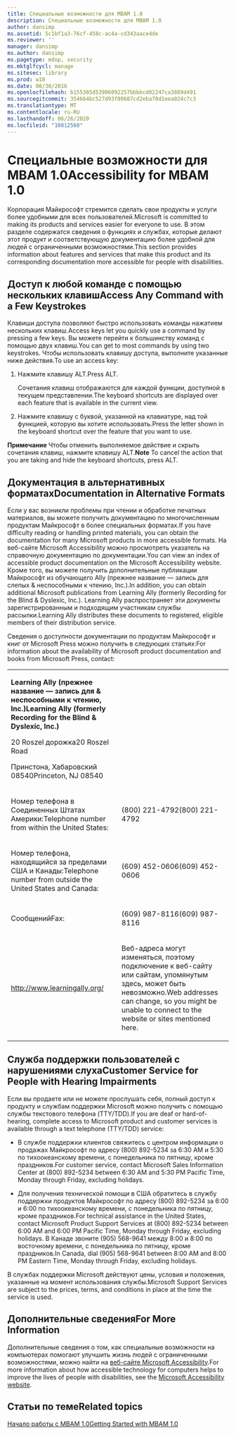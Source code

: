 ```yaml
---
title: Специальные возможности для MBAM 1.0
description: Специальные возможности для MBAM 1.0
author: dansimp
ms.assetid: 5c1bf1a3-76cf-458c-ac4a-cd343aace4de
ms.reviewer: ''
manager: dansimp
ms.author: dansimp
ms.pagetype: mdop, security
ms.mktglfcycl: manage
ms.sitesec: library
ms.prod: w10
ms.date: 08/30/2016
ms.openlocfilehash: b155385d53906092257bbbbcd02247ca3889d491
ms.sourcegitcommit: 354664bc527d93f80687cd2eba70d1eea024c7c3
ms.translationtype: MT
ms.contentlocale: ru-RU
ms.lasthandoff: 06/26/2020
ms.locfileid: "10812560"
---
```

# <span data-ttu-id="c8d57-103">Специальные возможности для MBAM 1.0</span><span class="sxs-lookup"><span data-stu-id="c8d57-103">Accessibility for MBAM 1.0</span></span>


<span data-ttu-id="c8d57-104">Корпорация Майкрософт стремится сделать свои продукты и услуги более удобными для всех пользователей.</span><span class="sxs-lookup"><span data-stu-id="c8d57-104">Microsoft is committed to making its products and services easier for everyone to use.</span></span> <span data-ttu-id="c8d57-105">В этом разделе содержатся сведения о функциях и службах, которые делают этот продукт и соответствующую документацию более удобной для людей с ограниченными возможностями.</span><span class="sxs-lookup"><span data-stu-id="c8d57-105">This section provides information about features and services that make this product and its corresponding documentation more accessible for people with disabilities.</span></span>

## <span data-ttu-id="c8d57-106">Доступ к любой команде с помощью нескольких клавиш</span><span class="sxs-lookup"><span data-stu-id="c8d57-106">Access Any Command with a Few Keystrokes</span></span>


<span data-ttu-id="c8d57-107">Клавиши доступа позволяют быстро использовать команды нажатием нескольких клавиш.</span><span class="sxs-lookup"><span data-stu-id="c8d57-107">Access keys let you quickly use a command by pressing a few keys.</span></span> <span data-ttu-id="c8d57-108">Вы можете перейти к большинству команд с помощью двух клавиш.</span><span class="sxs-lookup"><span data-stu-id="c8d57-108">You can get to most commands by using two keystrokes.</span></span> <span data-ttu-id="c8d57-109">Чтобы использовать клавишу доступа, выполните указанные ниже действия.</span><span class="sxs-lookup"><span data-stu-id="c8d57-109">To use an access key:</span></span>

1.  <span data-ttu-id="c8d57-110">Нажмите клавишу ALT.</span><span class="sxs-lookup"><span data-stu-id="c8d57-110">Press ALT.</span></span>

    <span data-ttu-id="c8d57-111">Сочетания клавиш отображаются для каждой функции, доступной в текущем представлении.</span><span class="sxs-lookup"><span data-stu-id="c8d57-111">The keyboard shortcuts are displayed over each feature that is available in the current view.</span></span>

2.  <span data-ttu-id="c8d57-112">Нажмите клавишу с буквой, указанной на клавиатуре, над той функцией, которую вы хотите использовать.</span><span class="sxs-lookup"><span data-stu-id="c8d57-112">Press the letter shown in the keyboard shortcut over the feature that you want to use.</span></span>

<span data-ttu-id="c8d57-113">**Примечание**  Чтобы отменить выполняемое действие и скрыть сочетания клавиш, нажмите клавишу ALT.</span><span class="sxs-lookup"><span data-stu-id="c8d57-113">**Note** To cancel the action that you are taking and hide the keyboard shortcuts, press ALT.</span></span>

 

## <span data-ttu-id="c8d57-114">Документация в альтернативных форматах</span><span class="sxs-lookup"><span data-stu-id="c8d57-114">Documentation in Alternative Formats</span></span>


<span data-ttu-id="c8d57-115">Если у вас возникли проблемы при чтении и обработке печатных материалов, вы можете получить документацию по многочисленным продуктам Майкрософт в более специальных форматах.</span><span class="sxs-lookup"><span data-stu-id="c8d57-115">If you have difficulty reading or handling printed materials, you can obtain the documentation for many Microsoft products in more accessible formats.</span></span> <span data-ttu-id="c8d57-116">На веб-сайте Microsoft Accessibility можно просмотреть указатель на справочную документацию по документации.</span><span class="sxs-lookup"><span data-stu-id="c8d57-116">You can view an index of accessible product documentation on the Microsoft Accessibility website.</span></span> <span data-ttu-id="c8d57-117">Кроме того, вы можете получить дополнительные публикации Майкрософт из обучающего Ally (прежнее название — запись для слепых & неспособными к чтению, Inc.).</span><span class="sxs-lookup"><span data-stu-id="c8d57-117">In addition, you can obtain additional Microsoft publications from Learning Ally (formerly Recording for the Blind & Dyslexic, Inc.).</span></span> <span data-ttu-id="c8d57-118">Learning Ally распространяет эти документы зарегистрированным и подходящим участникам службы рассылки.</span><span class="sxs-lookup"><span data-stu-id="c8d57-118">Learning Ally distributes these documents to registered, eligible members of their distribution service.</span></span>

<span data-ttu-id="c8d57-119">Сведения о доступности документации по продуктам Майкрософт и книг от Microsoft Press можно получить в следующих статьях:</span><span class="sxs-lookup"><span data-stu-id="c8d57-119">For information about the availability of Microsoft product documentation and books from Microsoft Press, contact:</span></span>

<table>
<colgroup>
<col width="50%" />
<col width="50%" />
</colgroup>
<tbody>
<tr class="odd">
<td align="left"><p><strong><span data-ttu-id="c8d57-120">Learning Ally (прежнее название — запись для &amp; неспособными к чтению, Inc.)</span><span class="sxs-lookup"><span data-stu-id="c8d57-120">Learning Ally (formerly Recording for the Blind &amp; Dyslexic, Inc.)</span></span></strong></p>
<p><span data-ttu-id="c8d57-121">20 Roszel дорожка</span><span class="sxs-lookup"><span data-stu-id="c8d57-121">20 Roszel Road</span></span></p>
<p><span data-ttu-id="c8d57-122">Принстона, Хабаровский 08540</span><span class="sxs-lookup"><span data-stu-id="c8d57-122">Princeton, NJ 08540</span></span></p></td>
<td align="left"><p></p></td>
</tr>
<tr class="even">
<td align="left"><p><span data-ttu-id="c8d57-123">Номер телефона в Соединенных Штатах Америки:</span><span class="sxs-lookup"><span data-stu-id="c8d57-123">Telephone number from within the United States:</span></span></p></td>
<td align="left"><p><span data-ttu-id="c8d57-124">(800) 221-4792</span><span class="sxs-lookup"><span data-stu-id="c8d57-124">(800) 221-4792</span></span></p></td>
</tr>
<tr class="odd">
<td align="left"><p><span data-ttu-id="c8d57-125">Номер телефона, находящийся за пределами США и Канады:</span><span class="sxs-lookup"><span data-stu-id="c8d57-125">Telephone number from outside the United States and Canada:</span></span></p></td>
<td align="left"><p><span data-ttu-id="c8d57-126">(609) 452-0606</span><span class="sxs-lookup"><span data-stu-id="c8d57-126">(609) 452-0606</span></span></p></td>
</tr>
<tr class="even">
<td align="left"><p><span data-ttu-id="c8d57-127">Сообщений</span><span class="sxs-lookup"><span data-stu-id="c8d57-127">Fax:</span></span></p></td>
<td align="left"><p><span data-ttu-id="c8d57-128">(609) 987-8116</span><span class="sxs-lookup"><span data-stu-id="c8d57-128">(609) 987-8116</span></span></p></td>
</tr>
<tr class="odd">
<td align="left"><p><a href="https://go.microsoft.com/fwlink/?linkid=239" data-raw-source="[http://www.learningally.org/](https://go.microsoft.com/fwlink/?linkid=239)">http://www.learningally.org/</a></p></td>
<td align="left"><p><span data-ttu-id="c8d57-129">Веб-адреса могут изменяться, поэтому подключение к веб-сайту или сайтам, упомянутым здесь, может быть невозможно.</span><span class="sxs-lookup"><span data-stu-id="c8d57-129">Web addresses can change, so you might be unable to connect to the website or sites mentioned here.</span></span></p></td>
</tr>
</tbody>
</table>

 

## <span data-ttu-id="c8d57-130">Служба поддержки пользователей с нарушениями слуха</span><span class="sxs-lookup"><span data-stu-id="c8d57-130">Customer Service for People with Hearing Impairments</span></span>


<span data-ttu-id="c8d57-131">Если вы продаете или не можете прослушать себя, полный доступ к продукту и службам поддержки Microsoft можно получить с помощью службы текстового телефона (TTY/TDD).</span><span class="sxs-lookup"><span data-stu-id="c8d57-131">If you are deaf or hard-of-hearing, complete access to Microsoft product and customer services is available through a text telephone (TTY/TDD) service:</span></span>

-   <span data-ttu-id="c8d57-132">В службе поддержки клиентов свяжитесь с центром информации о продажах Майкрософт по адресу (800) 892-5234 за 6:30 AM и 5:30 по тихоокеанскому времени, с понедельника по пятницу, кроме праздников.</span><span class="sxs-lookup"><span data-stu-id="c8d57-132">For customer service, contact Microsoft Sales Information Center at (800) 892-5234 between 6:30 AM and 5:30 PM Pacific Time, Monday through Friday, excluding holidays.</span></span>

-   <span data-ttu-id="c8d57-133">Для получения технической помощи в США обратитесь в службу поддержки продуктов Майкрософт по адресу (800) 892-5234 за 6:00 и 6:00 по тихоокеанскому времени, с понедельника по пятницу, кроме праздников.</span><span class="sxs-lookup"><span data-stu-id="c8d57-133">For technical assistance in the United States, contact Microsoft Product Support Services at (800) 892-5234 between 6:00 AM and 6:00 PM Pacific Time, Monday through Friday, excluding holidays.</span></span> <span data-ttu-id="c8d57-134">В Канаде звоните (905) 568-9641 между 8:00 и 8:00 по восточному времени, с понедельника по пятницу, кроме праздников.</span><span class="sxs-lookup"><span data-stu-id="c8d57-134">In Canada, dial (905) 568-9641 between 8:00 AM and 8:00 PM Eastern Time, Monday through Friday, excluding holidays.</span></span>

<span data-ttu-id="c8d57-135">В службах поддержки Microsoft действуют цены, условия и положения, указанные на момент использования службы.</span><span class="sxs-lookup"><span data-stu-id="c8d57-135">Microsoft Support Services are subject to the prices, terms, and conditions in place at the time the service is used.</span></span>

## <span data-ttu-id="c8d57-136">Дополнительные сведения</span><span class="sxs-lookup"><span data-stu-id="c8d57-136">For More Information</span></span>


<span data-ttu-id="c8d57-137">Дополнительные сведения о том, как специальные возможности на компьютерах помогают улучшить жизнь людей с ограниченными возможностями, можно найти на [веб-сайте Microsoft Accessibility](https://go.microsoft.com/fwlink/?linkid=8431).</span><span class="sxs-lookup"><span data-stu-id="c8d57-137">For more information about how accessible technology for computers helps to improve the lives of people with disabilities, see the [Microsoft Accessibility website](https://go.microsoft.com/fwlink/?linkid=8431).</span></span>

## <span data-ttu-id="c8d57-138">Статьи по теме</span><span class="sxs-lookup"><span data-stu-id="c8d57-138">Related topics</span></span>


[<span data-ttu-id="c8d57-139">Начало работы с MBAM 1.0</span><span class="sxs-lookup"><span data-stu-id="c8d57-139">Getting Started with MBAM 1.0</span></span>](getting-started-with-mbam-10.md)

 

 





